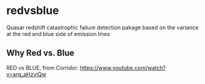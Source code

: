 # redvsblue
Quasar redshift catastrophic failure detection pakage based on the variance at the red and blue side of emission lines

## Why Red vs. Blue
RED vs BLUE, from Corridor: <https://www.youtube.com/watch?v=arg_aHzviQw>

